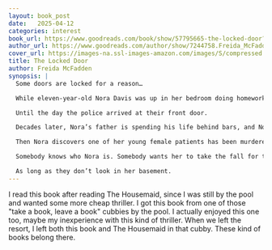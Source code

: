 ```yaml
---
layout: book_post
date:   2025-04-12
categories: interest
book_url: https://www.goodreads.com/book/show/57795665-the-locked-door?from_search=true&from_srp=true&qid=ncjSBXfsAU&rank=1
author_url: https://www.goodreads.com/author/show/7244758.Freida_McFadden
cover_url: https://images-na.ssl-images-amazon.com/images/S/compressed.photo.goodreads.com/books/1687773152i/125206434._SX150_.jpg
title: The Locked Door
author: Freida McFadden
synopsis: |
  Some doors are locked for a reason…

  While eleven-year-old Nora Davis was up in her bedroom doing homework, she had no idea her father was killing women in the basement.

  Until the day the police arrived at their front door.

  Decades later, Nora’s father is spending his life behind bars, and Nora is a successful surgeon with a quiet, solitary existence. Nobody knows her father was a notorious serial killer. And she intends to keep it that way.

  Then Nora discovers one of her young female patients has been murdered. In the same unique and horrific manner that her father used to kill his victims.

  Somebody knows who Nora is. Somebody wants her to take the fall for this unthinkable crime. But she’s not a killer like her father. The police can’t pin anything on her.

  As long as they don’t look in her basement.
---
```


I read this book after reading The Housemaid, since I was still by the pool and wanted some more cheap thriller. I got this book from one of those "take a book, leave a book" cubbies by the pool. I actually enjoyed this one too, maybe my inexperience with this kind of thriller. When we left the resort, I left both this book and The Housemaid in that cubby. These kind of books belong there. 